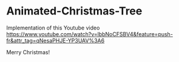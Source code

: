 # Animated-Christmas-Tree

Implementation of this Youtube video <br/> 
https://www.youtube.com/watch?v=lbbNoCFSBV4&feature=push-fr&attr_tag=qNesaPHJE-YP3UAV%3A6

Merry Christmas!
